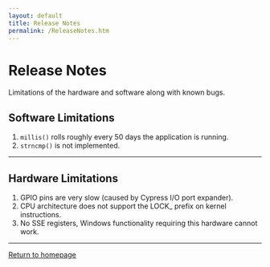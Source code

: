 ```yaml
---
layout: default
title: Release Notes
permalink: /ReleaseNotes.htm
---
```


<div class="jumbotron">
  <div class="container">
    <h1>Release Notes</h1>
    <p>Limitations of the hardware and software along with known bugs.</p>
  </div>
</div>
<div class="container">

  <h2> Software Limitations </h2>
  <p>
    <ol>
      <li>
        <code>millis()</code> rolls roughly every 50 days the application is running.
      </li>
      <li>
        <code>strncmp()</code> is not implemented.
      </li>
    </ol>
  </p>
  <hr/>

  <h2> Hardware Limitations </h2>
  <p>
    <ol>
      <li>GPIO pins are very slow (caused by Cypress I/O port expander).</li>
      <li>CPU architecture does not support the LOCK_ prefix on kernel instructions.</li>
      <li>No SSE registers, Windows functionality requiring this hardware cannot work.</li>
    </ol>
  </p>
  <hr/>

  <a class="btn btn-default" href="index.htm" role="button">Return to homepage</a>
